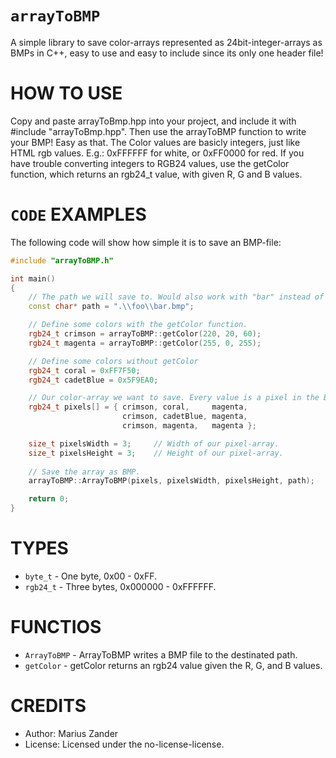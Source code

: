 # `arrayToBMP`
A simple library to save color-arrays represented as 24bit-integer-arrays as BMPs in C++, 
easy to use and easy to include since its only one header file!

# HOW TO USE
Copy and paste arrayToBmp.hpp into your project, and include it with #include "arrayToBmp.hpp".
Then use the arrayToBMP function to write your BMP! Easy as that. The Color values are basicly integers, 
just like HTML rgb values. E.g.: 0xFFFFFF for white, or 0xFF0000 for red.
If you have trouble converting integers to RGB24 values, use the getColor function, which returns an rgb24_t value, 
with given R, G and B values.

# `CODE` EXAMPLES
The following code will show how simple it is to save an BMP-file:
```cpp
#include "arrayToBMP.h"

int main()
{
	// The path we will save to. Would also work with "bar" instead of "bar.bmp".
	const char* path = ".\\foo\\bar.bmp";	

	// Define some colors with the getColor function.
	rgb24_t crimson = arrayToBMP::getColor(220, 20, 60);
	rgb24_t magenta = arrayToBMP::getColor(255, 0, 255);

	// Define some colors without getColor
	rgb24_t coral = 0xFF7F50;
	rgb24_t cadetBlue = 0x5F9EA0;

	// Our color-array we want to save. Every value is a pixel in the BMP
	rgb24_t pixels[] = { crimson, coral,	 magenta,
						 crimson, cadetBlue, magenta,
						 crimson, magenta,	 magenta };

	size_t pixelsWidth = 3; 	// Width of our pixel-array.
	size_t pixelsHeight = 3;	// Height of our pixel-array.
	
	// Save the array as BMP.
	arrayToBMP::ArrayToBMP(pixels, pixelsWidth, pixelsHeight, path);

	return 0;
}
```

# TYPES
* `byte_t`  - One byte, 0x00 - 0xFF.
* `rgb24_t` - Three bytes, 0x000000 - 0xFFFFFF.

# FUNCTIOS
* `ArrayToBMP` - ArrayToBMP writes a BMP file to the destinated path.
* `getColor`   - getColor returns an rgb24 value given the R, G, and B values.

# CREDITS 
* Author: Marius Zander
* License: Licensed under the no-license-license.







